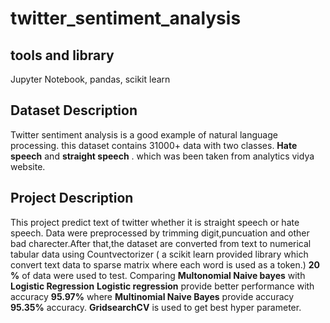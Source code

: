 # twitter_sentiment_analysis #
## tools and library ##
Jupyter Notebook, pandas, scikit learn
## Dataset Description ##
Twitter sentiment analysis is a good example of natural language processing. this dataset contains 31000+ data with two classes. **Hate speech** and 
**straight speech** . which was been taken from analytics vidya website.

## Project Description ##
This project predict text of twitter whether it is straight speech or hate speech. Data were preprocessed by trimming digit,puncuation and 
other bad charecter.After that,the dataset are converted from text to numerical tabular data using Countvectorizer ( a scikit learn provided library which convert text data to sparse matrix where each word is used as a token.) **20 %** of 
data were used to test. Comparing **Multonomial Naive bayes** with **Logistic Regression** **Logistic regression** provide better performance
with accuracy **95.97%** where **Multinomial Naive Bayes** provide accuracy **95.35%** accuracy. **GridsearchCV** is used to get best hyper parameter.
